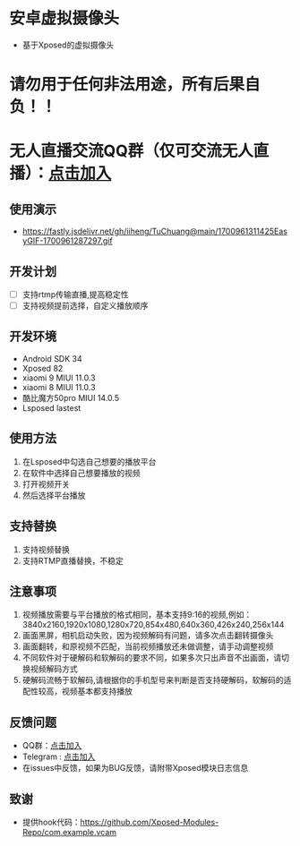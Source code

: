 # 安卓虚拟摄像头
- 基于Xposed的虚拟摄像头
# 请勿用于任何非法用途，所有后果自负！！
# 无人直播交流QQ群（仅可交流无人直播）：[点击加入](http://qm.qq.com/cgi-bin/qm/qr?_wv=1027&k=BabJDep1FE-8XnN7LmMnc1ClF7DQmRTf&authKey=d2kwinRCSg10MbJ%2BO%2FgwcIkgivePn4K1pr0C4yo5eDDQ3A1wTR5nutWc4A3%2BiZt4&noverify=0&group_code=853735619)
## 使用演示
- https://fastly.jsdelivr.net/gh/iiheng/TuChuang@main/1700961311425EasyGIF-1700961287297.gif
## 开发计划
- [ ] 支持rtmp传输直播,提高稳定性
- [ ] 支持视频提前选择，自定义播放顺序
## 开发环境
- Android SDK 34
- Xposed 82
- xiaomi 9 MIUI 11.0.3
- xiaomi 8 MIUI 11.0.3
- 酷比魔方50pro MIUI 14.0.5
- Lsposed lastest
## 使用方法
1. 在Lsposed中勾选自己想要的播放平台
2. 在软件中选择自己想要播放的视频
3. 打开视频开关
4. 然后选择平台播放
## 支持替换
1. 支持视频替换
2. 支持RTMP直播替换，不稳定
## 注意事项
1. 视频播放需要与平台播放的格式相同，基本支持9:16的视频,例如：3840x2160,1920x1080,1280x720,854x480,640x360,426x240,256x144
2. 画面黑屏，相机启动失败，因为视频解码有问题，请多次点击翻转摄像头
3. 画面翻转，和原视频不匹配，当前视频播放还未做调整，请手动调整视频
4. 不同软件对于硬解码和软解码的要求不同，如果多次只出声音不出画面，请切换视频解码方式
5. 硬解码流畅于软解码,请根据你的手机型号来判断是否支持硬解码，软解码的适配性较高，视频基本都支持播放

## 反馈问题
- QQ群：[点击加入](http://qm.qq.com/cgi-bin/qm/qr?_wv=1027&k=mI65XVylZJZhVnMT4cw_o5OWQTL-1mkd&authKey=F4vuxWOpWgbJNoiyqQammCbaWyL4zuaocaTZs2rz4iaeODxtiLsGu79vPgy%2FwzL7&noverify=0&group_code=873654655)
- Telegram : [点击加入](https://t.me/+WbEK_suGxG9mZGM1)
- 在issues中反馈，如果为BUG反馈，请附带Xposed模块日志信息

## 致谢
- 提供hook代码：https://github.com/Xposed-Modules-Repo/com.example.vcam
